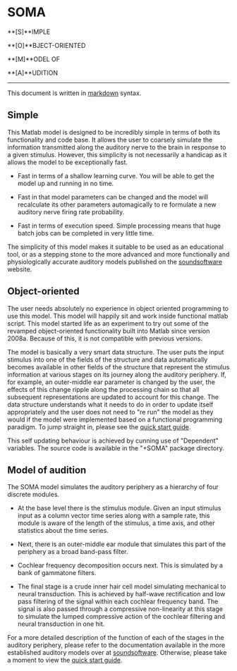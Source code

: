 SOMA
=====

**[S]**IMPLE

**[O]**BJECT-ORIENTED

**[M]**ODEL OF

**[A]**UDITION


- - - - - - - - - - - - - - - - - 

This document is written in [markdown] syntax.




Simple
------

This Matlab model is designed to be incredibly simple in terms of both its functionality and code base. It allows the user to coarsely simulate the information transmitted along the auditory nerve to the brain in response to a given stimulus. However, this simplicity is not necessarily a handicap as it allows the model to be exceptionally fast.

 - Fast in terms of a shallow learning curve. You will be able to get the model up and running in no time. 

 - Fast in that model parameters can be changed and the model will recalculate its other parameters automagically to re formulate a new auditory nerve firing rate probability.

 - Fast in terms of execution speed. Simple processing means that huge batch jobs can be completed in very little time.

The simplicity of this model makes it suitable to be used as an educational tool, or as a stepping stone to the more advanced and more functionally and physiologically accurate auditory models published on the [soundsoftware] website.




Object-oriented
---------------

The user needs absolutely no experience in object oriented programming to use this model. This model will happily sit and work inside functional matlab script. This model started life as an experiment to try out some of the revamped object-oriented functionality built into Matlab since version 2008a. Because of this, it is not compatible with previous versions. 

The model is basically a very smart data structure. The user puts the input stimulus into one of the fields of the structure and data automatically becomes available in other fields of the structure that represent the stimulus information at various stages on its journey along the auditory periphery. If, for example, an outer-middle ear parameter is changed by the user, the effects of this change ripple along the processing chain so that all subsequent representations are updated to account for this change. The data structure understands what it needs to do in order to update itself appropriately and the user does not need to "re run" the model as they would if the model were implemented based on a functional programming paradigm. To jump straight in, please see the [quick start guide].

This self updating behaviour is achieved by cunning use of "Dependent" variables. The source code is available in the "+SOMA" package directory.




Model of audition
-----------------

The SOMA model simulates the auditory periphery as a hierarchy of four discrete modules. 

 - At the base level there is the stimulus module. Given an input stimulus input as a column vector time series along with a sample rate, this module is aware of the length of the stimulus, a time axis, and other statistics about the time series.

 - Next, there is an outer-middle ear module that simulates this part of the periphery as a broad band-pass filter.

 - Cochlear frequency decomposition occurs next. This is simulated by a bank of gammatone filters.

 - The final stage is a crude inner hair cell model simulating mechanical to neural transduction. This is achieved by half-wave rectification and low pass filtering of the signal within each cochlear frequency band. The signal is also passed through a compressive non-linearity at this stage to simulate the lumped compressive action of the cochlear filtering and neural transduction in one hit.

For a more detailed description of the function of each of the stages in the auditory periphery, please refer to the documentation available in the more established auditory models over at [soundsoftware]. Otherwise, please take a moment to view the [quick start guide].


[soundsoftware]:http://code.soundsoftware.ac.uk/projects/auditory-models

[quick start guide]: ./soma/docs/quickstart.md

[markdown]: http://softwaremaniacs.org/playground/showdown-highlight/

